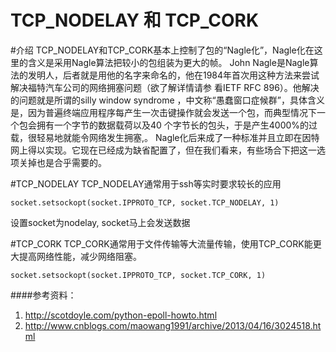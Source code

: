 # TCP_NODELAY 和 TCP_CORK
#介绍
TCP_NODELAY和TCP_CORK基本上控制了包的“Nagle化”，Nagle化在这里的含义是采用Nagle算法把较小的包组装为更大的帧。 John Nagle是Nagle算法的发明人，后者就是用他的名字来命名的，他在1984年首次用这种方法来尝试解决福特汽车公司的网络拥塞问题（欲了解详情请参 看IETF RFC 896）。他解决的问题就是所谓的silly window syndrome ，中文称“愚蠢窗口症候群”，具体含义是，因为普遍终端应用程序每产生一次击键操作就会发送一个包，而典型情况下一个包会拥有一个字节的数据载荷以及40 个字节长的包头，于是产生4000%的过载，很轻易地就能令网络发生拥塞,。 Nagle化后来成了一种标准并且立即在因特网上得以实现。它现在已经成为缺省配置了，但在我们看来，有些场合下把这一选项关掉也是合乎需要的。 

#TCP_NODELAY 
TCP_NODELAY通常用于ssh等实时要求较长的应用
```
socket.setsockopt(socket.IPPROTO_TCP, socket.TCP_NODELAY, 1)
```
设置socket为nodelay, socket马上会发送数据

#TCP_CORK
TCP_CORK通常用于文件传输等大流量传输，使用TCP_CORK能更大提高网络性能，减少网络阻塞。
```
socket.setsockopt(socket.IPPROTO_TCP, socket.TCP_CORK, 1)
```



####参考资料：
1. http://scotdoyle.com/python-epoll-howto.html
2. http://www.cnblogs.com/maowang1991/archive/2013/04/16/3024518.html
